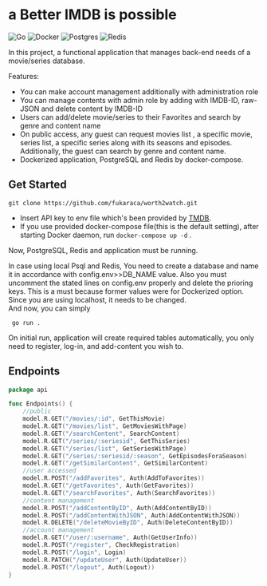 # a Better IMDB is possible

![Go](https://img.shields.io/badge/go-%2300ADD8.svg?style=for-the-badge&logo=go&logoColor=white) ![Docker](https://img.shields.io/badge/docker-%230db7ed.svg?style=for-the-badge&logo=docker&logoColor=white) ![Postgres](https://img.shields.io/badge/postgres-%23316192.svg?style=for-the-badge&logo=postgresql&logoColor=white) ![Redis](https://img.shields.io/badge/redis-%23DD0031.svg?style=for-the-badge&logo=redis&logoColor=white)
 
In this project, a functional application that manages back-end needs of a  movie/series database.

Features:
- You can make account management additionally with administration role
- You can manage contents with admin role by adding with IMDB-ID, raw-JSON and delete content by IMDB-ID
- Users can add/delete movie/series to their Favorites and search by genre and content name
- On public access, any guest can request movies list , a specific movie, series list, a specific series along with its seasons and episodes. Additionally, the guest can search by genre and content name.
- Dockerized application, PostgreSQL and Redis by docker-compose.

## Get Started

```
git clone https://github.com/fukaraca/worth2watch.git
```


- Insert API key to env file which's been provided by [TMDB](https://www.themoviedb.org).
- If you use provided docker-compose file(this is the default setting), after starting Docker daemon, run
 `docker-compose up -d` .

Now, PostgreSQL, Redis and application must be running. 

In case using local Psql and Redis, You need to create a database and name it in accordance with config.env>>DB_NAME value. 
Also you must uncomment the stated lines on config.env properly and delete the prioring keys.
This is a must because former values were for Dockerized option. Since you are using localhost, it needs to be changed.  
And now, you can simply 

` go run .`

On initial run, application will create required tables automatically, you only need to register, log-in, and add-content you wish to.

## Endpoints


```go
package api

func Endpoints() {
	//public
	model.R.GET("/movies/:id", GetThisMovie)
	model.R.GET("/movies/list", GetMoviesWithPage)
	model.R.GET("/searchContent", SearchContent)
	model.R.GET("/series/:seriesid", GetThisSeries)
	model.R.GET("/series/list", GetSeriesWithPage)
	model.R.GET("/series/:seriesid/:season", GetEpisodesForaSeason)
	model.R.GET("/getSimilarContent", GetSimilarContent)
	//user accessed
	model.R.POST("/addFavorites", Auth(AddToFavorites))
	model.R.GET("/getFavorites", Auth(GetFavorites))
	model.R.GET("/searchFavorites", Auth(SearchFavorites))
	//content management
	model.R.POST("/addContentByID", Auth(AddContentByID))
	model.R.POST("/addContentWithJSON", Auth(AddContentWithJSON))
	model.R.DELETE("/deleteMovieByID", Auth(DeleteContentByID))
	//account management
	model.R.GET("/user/:username", Auth(GetUserInfo))
	model.R.POST("/register", CheckRegistration)
	model.R.POST("/login", Login)
	model.R.PATCH("/updateUser", Auth(UpdateUser))
	model.R.POST("/logout", Auth(Logout))
}
```

